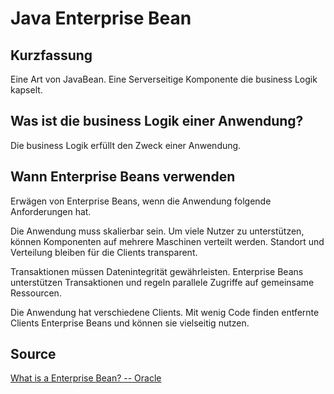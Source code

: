 # Java Enterprise Bean

## Kurzfassung

Eine Art von JavaBean. Eine Serverseitige Komponente die business Logik kapselt.

## Was ist die business Logik einer Anwendung?

Die business Logik erfüllt den Zweck einer Anwendung.

## Wann Enterprise Beans verwenden

Erwägen von Enterprise Beans, wenn die Anwendung folgende Anforderungen hat.

Die Anwendung muss skalierbar sein. Um viele Nutzer zu unterstützen, können Komponenten auf mehrere Maschinen verteilt werden. Standort und Verteilung bleiben für die Clients transparent.

Transaktionen müssen Datenintegrität gewährleisten. Enterprise Beans unterstützen Transaktionen und regeln parallele Zugriffe auf gemeinsame Ressourcen.

Die Anwendung hat verschiedene Clients. Mit wenig Code finden entfernte Clients Enterprise Beans und können sie vielseitig nutzen.

## Source

[What is a Enterprise Bean? -- Oracle](https://docs.oracle.com/javaee/6/tutorial/doc/gipmb.html)
